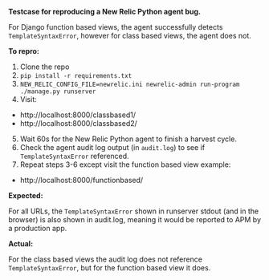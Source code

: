 **Testcase for reproducing a New Relic Python agent bug.**

For Django function based views, the agent successfully detects `TemplateSyntaxError`,
however for class based views, the agent does not.

**To repro:**

1. Clone the repo
2. `pip install -r requirements.txt`
3. `NEW_RELIC_CONFIG_FILE=newrelic.ini newrelic-admin run-program ./manage.py runserver`
4. Visit:
  - http://localhost:8000/classbased1/
  - http://localhost:8000/classbased2/
5. Wait 60s for the New Relic Python agent to finish a harvest cycle.
6. Check the agent audit log output (in `audit.log`) to see if `TemplateSyntaxError` referenced.
7. Repeat steps 3-6 except visit the function based view example:
  - http://localhost:8000/functionbased/

**Expected:**

For all URLs, the `TemplateSyntaxError` shown in runserver stdout (and in the browser)
is also shown in audit.log, meaning it would be reported to APM by a production app.

**Actual:**

For the class based views the audit log does not reference `TemplateSyntaxError`,
but for the function based view it does.
